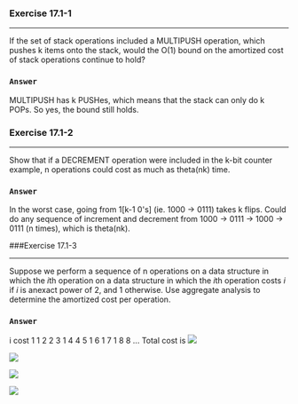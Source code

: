 ### Exercise 17.1-1
***
If the set of stack operations included a MULTIPUSH operation, which pushes k items onto the stack, would the O(1) bound on the amortized cost of stack operations continue to hold?

### `Answer`
MULTIPUSH has k PUSHes, which means that the stack can only do k POPs. So yes, the bound still holds.


### Exercise 17.1-2
***
Show that if a DECREMENT operation were included in the k-bit counter example, n operations could cost as much as theta(nk) time.

### `Answer`
In the worst case, going from 1[k-1 0's] (ie. 1000 -> 0111) takes k flips. Could do any sequence of increment and decrement from 1000 -> 0111 -> 1000 -> 0111 (n times), which is theta(nk).

###Exercise 17.1-3
***
Suppose we perform a sequence of n operations on a data structure in which the *i*th operation on a data structure in which the *i*th operation costs *i* if *i* is anexact power of 2, and 1 otherwise. Use aggregate analysis to determine the amortized cost per operation.

### `Answer`
i	cost
1	1
2	2
3	1
4	4
5	1
6	1
7	1
8	8
...
Total cost is 
![](http://i.imgur.com/NhomuHC.jpg)

![](http://i.imgur.com/MF5qTAO.jpg)

![](http://i.imgur.com/0ykkS94.jpg)

![](http://i.imgur.com/IiDYKzc.jpg)